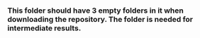 ### This folder should have 3 empty folders in it when downloading the repository. The folder is needed for intermediate results. 
